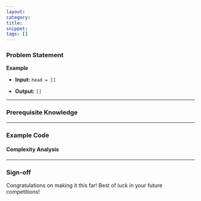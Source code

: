```yaml
---
layout: 
category: 
title: 
snippet: 
tags: []
---
```


### Problem Statement

**Example**

- **Input:** 
  `head = []`

- **Output:** 
  `[]`

---

### Prerequisite Knowledge

---

### Example Code

#### Complexity Analysis

---

### Sign-off

Congratulations on making it this far! Best of luck in your future competitions!